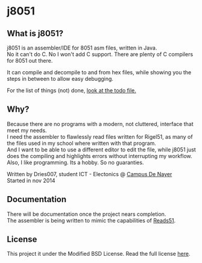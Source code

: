 j8051
=====

What is j8051?
--------------

j8051 is an assembler/IDE for 8051 asm files, written in Java.<br>
No it can't do C. No I won't add C support. There are plenty of C compilers for 8051 out there.

It can compile and decompile to and from hex files, while showing you the steps in between to allow easy debugging.

For the list of things (not) done, [look at the todo file.](/todo.md)

Why?
----

Because there are no programs with a modern, not cluttered, interface that meet my needs.<br>
I need the assembler to flawlessly read files written for Rigel51, as many of the files used in my school where written with that program.<br>
And I want to be able to use a different editor to edit the file, while j8051 just does the compiling and highlights errors without interrupting my workflow.<br>
Also, I like programming. Its a hobby. So no guaranties.

Written by Dries007, student ICT - Electonics @ [Campus De Nayer](http://www.thomasmore.be/nayer)<br>
Started in nov 2014

Documentation
-------------

There will be documentation once the project nears completion.<br>
The assembler is being written to mimic the capabilities of [Reads51](http://www.rigelcorp.com/__doc/8051/reads51.pdf).

License
-------

This project it under the Modified BSD License. Read the full license [here](/LICENSE.txt).

